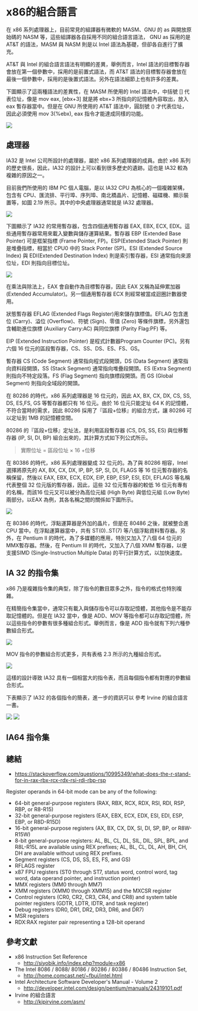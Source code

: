 # x86的組合語言

在 x86 系列處理器上，目前常見的組譯器有微軟的 MASM、GNU 的 as 與開放原始碼的 NASM 等，這些組譯器各自採用不同的組合語言語法， GNU as 採用的是AT&T 的語法，MASM 與 NASM 則是以 Intel 語法為基礎，但卻各自進行了擴充。

AT&T 與 Intel 的組合語言語法有明顯的差異，舉例而言，Intel 語法的目標暫存器會放在第一個參數中，採用的是前置式語法，而 AT&T 語法的目標暫存器會放在最後一個參數中，採用的是後置式語法。另外在語法細節上也有許多的差異。

下圖顯示了這兩種語法的差異性，在 MASM 所使用的 Intel 語法中，中括號 [] 代表位址，像是 mov eax, [ebx+3] 就是將 ebx+3 所指向的記憶體內容取出，放入 eax 暫存器當中。但是在 GNU 所使用的 AT&T 語法中，圓刮號 () 才代表位址，因此必須使用 mov 3(%ebx), eax 指令才能達成同樣的功能。

![](./img/x86asm.png)

## 處理器

IA32 是 Intel 公司所設計的處理器，屬於 x86 系列處理器的成員。由於 x86 系列的歷史很長，因此，IA32 的設計上可以看到很多歷史的遺跡。這也是 IA32 較為複雜的原因之一。

目前我們所使用的 IBM PC 個人電腦，是以 IA32 CPU 為核心的一個複雜架構，包含有 CPU、匯流排、平行埠、序列埠、南北橋晶片、記憶體、磁碟機、顯示裝置等，如圖 2.19 所示。其中的中央處理器通常就是 IA32 處理器。

![](./img/ia32co.png)

下圖顯示了 IA32 的常用暫存器，包含四個通用暫存器 EAX, EBX, ECX, EDX。這些通用暫存器常用來載入變數與儲存運算結果。暫存器 EBP (Extended Base Pointer) 可是框架指標 (Frame Pointer, FP)。ESP(Extended Stack Pointer) 則是堆疊指標，相當於 CPU0 中的 Stack Ponter (SP)。ESI (Extended Source Index) 與 EDI(Extended Destination Index) 則是索引暫存器，ESI 通常指向來源位址，EDI 則指向目標位址。

![](./img/ia32registers.png)

在乘法與除法上，EAX 會自動作為目標暫存器，因此 EAX 又稱為延伸累加器(Extended Accumulator)。另一個通用暫存器 ECX 則經常被當成迴圈計數器使用。

狀態暫存器 EFLAG (Extended Flags Register)用來儲存旗標值。EFLAG 包含進位 (Carry)、溢位 (Overflow)、符號 (Sign)、零值 (Zero) 等條件旗標，另外還包含輔助進位旗標 (Auxiliary Carry:AC) 與同位旗標 (Parity Flag:PF) 等。

EIP (Extended Instruction Pointer) 是程式計數器Program Counter (PC)。另有六個 16 位元的區段暫存器，CS、SS、DS、ES、FS、GS。

暫存器 CS (Code Segment) 通常指向程式段開頭，DS (Data Segment) 通常指向資料段開頭，SS (Stack Segment) 通常指向堆疊段開頭。ES (Extra Segment) 則指向不特定段落。FS (Flag Segment) 指向旗標段開頭。而 GS (Global Segment) 則指向全域段的開頭。

在 80286 的時代，x86 系列處理器是 16 位元的，因此 AX, BX, CX, DX, CS, SS, DS, ES,FS, GS 等暫存器都只有 16 位元。由於 16 位元只能定址 64 K 的記憶體，不符合當時的需求，因此 80286 採用了『區段+位移』的組合方式，讓 80286 可以定址到 1MB 的記憶體空間。

80286 的『區段+位移』定址法，是利用區段暫存器 (CS, DS, SS, ES) 與位移暫存器 (IP, SI, DI, BP) 組合出來的，其計算方式如下列公式所示。

> 實際位址 = 區段位址 × 16 +位移

在 80386 的時代，x86 系列處理器變成 32 位元的。為了與 80286 相容，Intel 選擇將原先的 AX, BX, CX, DX, IP, BP, SP, SI, DI, FLAGS 等 16 位元暫存器的名稱保留，然後以 EAX, EBX, ECX, EDX, EIP, EBP, ESP, ESI, EDI, EFLAGS 等名稱代表整個 32 位元版的暫存器，因此，這些 32 位元暫存器的較低 16 位元有專有的名稱，而該16 位元又可以被分為高位元組 (High Byte) 與低位元組 (Low Byte) 兩部分。以EAX 為例，其各名稱之間的關係如下圖所示。

![](./img/x86registerExtend.png)

在 80386 的時代，浮點運算器是外加的晶片，但是在 80486 之後，就被整合進CPU 當中。在浮點運算器當中，共有 ST(0)..ST(7) 等八個浮點資料暫存器。另外，在 Pentium II 的時代，為了多媒體的應用，特別又加入了八個 64 位元的 MMX暫存器。然後，在 Pentium III 的時代，又加入了八個 XMM 暫存器，以便支援SIMD (Single-Instruction Multiple Data) 的平行計算方式，以加快速度。

## IA 32 的指令集

x86 乃是複雜指令集的典型，除了指令的數目眾多之外，指令的格式也特別複雜。

在精簡指令集當中，通常只有載入與儲存指令可以存取記憶體，其他指令是不能存取記憶體的。但是在 IA32 當中，像是 ADD、MOV 等指令都可以存取記憶體，所以這些指令的參數有很多種組合形式。舉例而言，像是 ADD 指令就有下列六種參數組合形式。

![](./img/x86add.png)

MOV 指令的參數組合形式更多，共有表格 2.3 所示的九種組合形式。

![](./img/x86mov.png)

這樣的設計導致 IA32 具有一個相當大的指令表，而且每個指令都有對應的參數組合形式。

下表顯示了 IA32 的各個指令的簡表，進一步的資訊可以
參考 Irvine 的組合語言一書。

![](./img/x86table1.png)
![](./img/x86table2.png)

## IA64 指令集

## 總結

* https://stackoverflow.com/questions/10995349/what-does-the-r-stand-for-in-rax-rbx-rcx-rdx-rsi-rdi-rbp-rsp

Register operands in 64-bit mode can be any of the following:

* 64-bit general-purpose registers (RAX, RBX, RCX, RDX, RSI, RDI, RSP, RBP, or R8-R15)
* 32-bit general-purpose registers (EAX, EBX, ECX, EDX, ESI, EDI, ESP, EBP, or R8D-R15D)
* 16-bit general-purpose registers (AX, BX, CX, DX, SI, DI, SP, BP, or R8W-R15W)
* 8-bit general-purpose registers: AL, BL, CL, DL, SIL, DIL, SPL, BPL, and R8L-R15L are available using REX
prefixes; AL, BL, CL, DL, AH, BH, CH, DH are available without using REX prefixes.
* Segment registers (CS, DS, SS, ES, FS, and GS)
* RFLAGS register
* x87 FPU registers (ST0 through ST7, status word, control word, tag word, data operand pointer, and instruction pointer)
* MMX registers (MM0 through MM7)
* XMM registers (XMM0 through XMM15) and the MXCSR register
* Control registers (CR0, CR2, CR3, CR4, and CR8) and system table pointer registers (GDTR, LDTR, IDTR, and
task register)
* Debug registers (DR0, DR1, DR2, DR3, DR6, and DR7)
* MSR registers
* RDX:RAX register pair representing a 128-bit operand

## 參考文獻

* x86 Instruction Set Reference
    * http://siyobik.info/index.php?module=x86
* The Intel 8086 / 8088/ 80186 / 80286 / 80386 / 80486 Instruction Set,
    * http://home.comcast.net/~fbui/intel.html
* Intel Architecture Software Developer's Manual - Volume 2
    * http://developer.intel.com/design/pentium/manuals/24319101.pdf
* Irvine 的組合語言
    * http://kipirvine.com/asm/